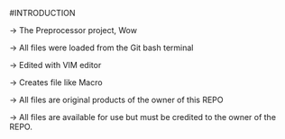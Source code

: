 #INTRODUCTION

-> The Preprocessor project, Wow

-> All files were loaded from the Git bash terminal

-> Edited with VIM editor

-> Creates file like Macro

-> All files are original products of the owner of this REPO

-> All files are available for use but must be credited to the owner of the REPO.
